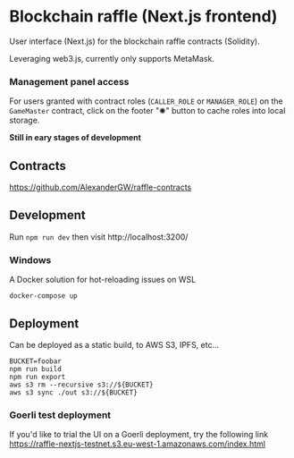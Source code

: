 # Blockchain raffle (Next.js frontend)
User interface (Next.js) for the blockchain raffle contracts (Solidity).

Leveraging web3.js, currently only supports MetaMask.

### Management panel access
For users granted with contract roles (`CALLER_ROLE` or `MANAGER_ROLE`) on the `GameMaster` contract, click on the footer "✺" button to cache roles into local storage.

**Still in eary stages of development**

## Contracts
https://github.com/AlexanderGW/raffle-contracts

## Development
Run `npm run dev` then visit http://localhost:3200/

### Windows
A Docker solution for hot-reloading issues on WSL
```
docker-compose up
```

## Deployment
Can be deployed as a static build, to AWS S3, IPFS, etc...
```
BUCKET=foobar
npm run build
npm run export
aws s3 rm --recursive s3://${BUCKET}
aws s3 sync ./out s3://${BUCKET}
```

### Goerli test deployment
If you'd like to trial the UI on a Goerli deployment, try the following link https://raffle-nextjs-testnet.s3.eu-west-1.amazonaws.com/index.html